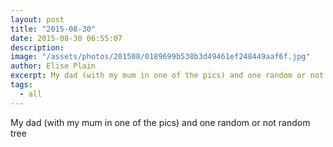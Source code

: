 ```yaml
---
layout: post
title: "2015-08-30"
date: 2015-08-30 06:55:07
description: 
image: "/assets/photos/201508/0189699b538b3d49461ef248449aaf6f.jpg"
author: Elise Plain
excerpt: My dad (with my mum in one of the pics) and one random or not random tree
tags: 
  - all
---
```


My dad (with my mum in one of the pics) and one random or not random tree
<p></p>
